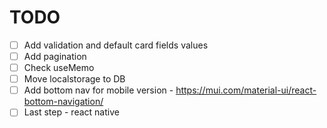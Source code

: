 # TODO

* [ ]  Add validation and default card fields values
* [ ]  Add pagination
* [ ]  Check useMemo
* [ ]  Move localstorage to DB
* [ ]  Add bottom nav for mobile version - https://mui.com/material-ui/react-bottom-navigation/
* [ ]  Last step - react native
